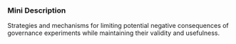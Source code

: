 ### Mini Description

Strategies and mechanisms for limiting potential negative consequences of governance experiments while maintaining their validity and usefulness.
